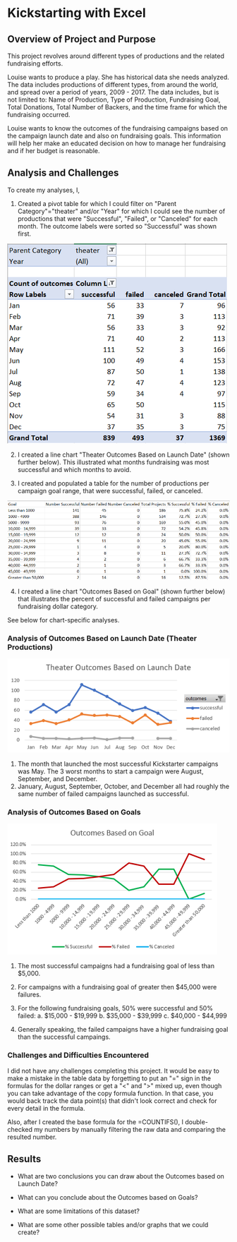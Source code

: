 # Kickstarting with Excel

## Overview of Project and Purpose
This project revolves around different types of productions and the related fundraising efforts.

Louise wants to produce a play.  She has historical data she needs analyzed.  The data includes productions of different types, from around the world, and spread over a period of years, 2009 - 2017.  The data includes, but is not limited to: Name of Production, Type of Production, Fundraising Goal, Total Donations, Total Number of Backers, and the time frame for which the fundraising occurred.

Louise wants to know the outcomes of the fundraising campaigns based on the campaign launch date and also on fundraising goals.  This information will help her make an educated decision on how to manage her fundraising and if her budget is reasonable.

## Analysis and Challenges
To create my analyses, I,

1. Created a pivot table for which I could filter on "Parent Category"="theater" and/or "Year" for which I could see the number of productions that were "Successful", "Failed", or "Canceled" for each month.  The outcome labels were sorted so "Successful" was shown first.

![Pivot_Theater_Outcomes.png](https://github.com/WagnerLisaK/kickstarter-analysis/blob/main/Resources/Pivot_Theater_Outcomes.png)

2. I created a line chart "Theater Outcomes Based on Launch Date" (shown further below).  This illustrated what months fundraising was most successful and which months to avoid.

3. I created and populated a table for the number of productions per campaign goal range, that were successful, failed, or canceled.

![Table_Campaign_Goal.png](https://github.com/WagnerLisaK/kickstarter-analysis/blob/main/Resources/Table_Campaign_Goal.png)

4. I created a line chart "Outcomes Based on Goal" (shown further below) that illustrates the percent of successful and failed campaigns per fundraising dollar category.

See below for chart-specific analyses.

### Analysis of Outcomes Based on Launch Date (Theater Productions)
![Theater_Outcomes_vs_Launch.png](https://github.com/WagnerLisaK/kickstarter-analysis/blob/main/Resources/Theater_Outcomes_vs_Launch.png)

1. The month that launched the most successful Kickstarter campaigns was May. The 3 worst months to start a campaign were August, September, and December.
2. January, August, September, October, and December all had roughly the same number of failed campaigns launched as successful.


### Analysis of Outcomes Based on Goals
![Outcomes_vs_Goals1.png](https://github.com/WagnerLisaK/kickstarter-analysis/blob/main/Resources/Outcomes_vs_Goals1.png)

1. The most successful campaigns had a fundraising goal of less than $5,000.

2. For campaigns with a fundraising goal of greater then $45,000 were failures. 

3. For the following fundraising goals, 50% were successful and 50% failed:
      a. $15,000 - $19,999
      b. $35,000 - $39,999
      c. $40,000 - $44,999

4. Generally speaking, the failed campaigns have a higher fundraising goal than the successful campaings.

                                                                                      
### Challenges and Difficulties Encountered
I did not have any challenges completing this project.  It would be easy to make a mistake in the table data by forgetting to put an "=" sign in the formulas for the dollar ranges or get a "<" and ">" mixed up, even though you can take advantage of the copy formula function.  In that case, you would back track the data point(s) that didn't look correct and check for every detail in the formula.

Also, after I created the base formula for the =COUNTIFS(), I double-checked my numbers by manually filtering the raw data and comparing the resulted number.

## Results

- What are two conclusions you can draw about the Outcomes based on Launch Date?

- What can you conclude about the Outcomes based on Goals?

- What are some limitations of this dataset?

- What are some other possible tables and/or graphs that we could create?
